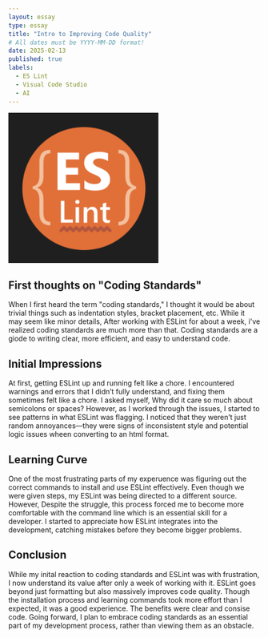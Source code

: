 ```yaml
---
layout: essay
type: essay
title: "Intro to Improving Code Quality"
# All dates must be YYYY-MM-DD format!
date: 2025-02-13
published: true
labels:
  - ES Lint
  - Visual Code Studio
  - AI
---
```


<div class="d-flex justify-content-center">
    <img class="img-fluid" src="../img/Screenshot 2025-02-13 at 12.09.42.png" style="width: 300px; height: 300px; object-fit: cover;">
</div>

## First thoughts on "Coding Standards"
  When I first heard the term "coding standards," I thought it would be about trivial things such as indentation styles, bracket placement, etc. While it may seem like minor details, After working with ESLint for about a week, i've realized coding standards are much more than that. Coding standards are a giode to writing clear, more efficient, and easy to understand code.

## Initial Impressions 
  At first, getting ESLint up and running felt like a chore. I encountered warnings and errors that I didn’t fully understand, and fixing them sometimes felt like a chore. I asked myself, Why did it care so much about semicolons or spaces? However, as I worked through the issues, I started to see patterns in what ESLint was flagging. I noticed that they weren’t just random annoyances—they were signs of inconsistent style and potential logic issues wheen converting to an html format.


## Learning Curve
  One of the most frustrating parts of my experuence was figuring out the correct commands to install and use ESLint effectively. Even though we were given steps, my ESLint was being directed to a different source. However, Despite the struggle, this process forced me to become more comfortable with the command line which is an essential skill for a developer. I started to appreciate how ESLint integrates into the development, catching mistakes before they become bigger problems.


## Conclusion
  While my inital reaction to coding standards and ESLint was with frustration, I now understand its value after only a week of working with it. ESLint goes beyond just formatting but also massively improves code quality. Though the installation process and learning commands took more effort than I expected, it was a good experience. The benefits were clear and consise code. Going forward, I plan to embrace coding standards as an essential part of my development process, rather than viewing them as an obstacle.
 
  

